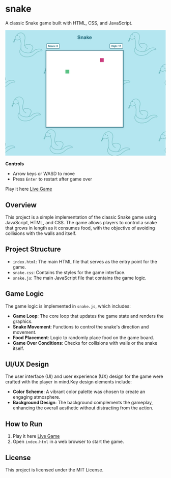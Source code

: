 # snake

A classic Snake game built with HTML, CSS, and JavaScript.

<div align="center">
  <img src="https://github.com/annagornyitzki/snake/blob/main/snake-gameplay.png?raw=true" width="550"/>
</div>

**Controls**
- Arrow keys or WASD to move  
- Press `Enter` to restart after game over

Play it here [Live Game](https://annagornyitzki.github.io/snake/)

## Overview
This project is a simple implementation of the classic Snake game using JavaScript, HTML, and CSS. The game allows players to control a snake that grows in length as it consumes food, with the objective of avoiding collisions with the walls and itself.

## Project Structure
- `index.html`: The main HTML file that serves as the entry point for the game.
- `snake.css`: Contains the styles for the game interface.
- `snake.js`: The main JavaScript file that contains the game logic.

## Game Logic
The game logic is implemented in `snake.js`, which includes:
- **Game Loop**: The core loop that updates the game state and renders the graphics.
- **Snake Movement**: Functions to control the snake's direction and movement.
- **Food Placement**: Logic to randomly place food on the game board.
- **Game Over Conditions**: Checks for collisions with walls or the snake itself.


## UI/UX Design

The user interface (UI) and user experience (UX) design for the game were crafted with the player in mind.Key design elements include:

- **Color Scheme**: A vibrant color palette was chosen to create an engaging atmosphere.
- **Background Design**: The background complements the gameplay, enhancing the overall aesthetic without distracting from the action.


## How to Run
1. Play it here [Live Game](https://annagornyitzki.github.io/snake/)
2. Open `index.html` in a web browser to start the game.

## License
This project is licensed under the MIT License.
